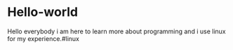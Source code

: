 # Hello-world
Hello everybody i am here to learn more about programming and i use linux for my experience.#linux
